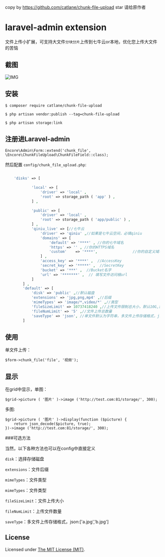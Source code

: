 copy by https://github.com/catlane/chunk-file-upload
star 请给原作者





laravel-admin extension
======


文件上传小扩展，可支持大文件`分块分片`上传到七牛云or本地，优化您上传大文件的苦恼

## 截图

![IMG](https://qn.lovyou.top/blog/2019/05/201905299427_2182.png?watermark/1/image/aHR0cHM6Ly93d3cubG92eW91LnRvcC96Yl91c2Vycy9wbHVnaW4vcWluaXV5dW4vd2F0ZXIucG5n/dissolve/80/gravity/SouthEast/dx/10/dy/10)

## 安装

```
$ composer require catlane/chunk-file-upload

$ php artisan vendor:publish --tag=chunk-file-upload

$ php artisan storage:link

```

## 注册进Laravel-admin
```
Encore\Admin\Form::extend('chunk_file', \Encore\ChunkFileUpload\ChunkFileField::class);
```

然后配置 `config/chunk_file_upload.php`:

```php

    'disks' => [
    
            'local' => [
                'driver' => 'local' ,
                'root' => storage_path ( 'app' ) ,
            ] ,
    
            'public' => [
                'driver' => 'local' ,
                'root' => storage_path ( 'app/public' ) ,
            ] ,
            'qiniu_live' => [//七牛云
                'driver' => 'qiniu' ,//如果是七牛云空间，必填qiniu
                'domains' => [
                    'default' => '****' , //你的七牛域名
                    'https' => '' , //你的HTTPS域名
                    'custom'    => '****',                //你的自定义域名
                ] ,
                'access_key' => '****' ,  //AccessKey
                'secret_key' => '*****' ,  //SecretKey
                'bucket' => '***' ,  //Bucket名字
                'url' => '*******' ,  // 填写文件访问根url
            ]
        ] ,
        'default' => [
            'disk' => 'public' ,//默认磁盘
            'extensions' => 'jpg,png,mp4' ,//后缀
            'mimeTypes' => 'image/*,video/*' ,//类型
            'fileSizeLimit' => 10737418240 ,//上传文件限制总大小，默认10G,默认单位为b
            'fileNumLimit' => '5' ,//文件上传总数量
            'saveType' => 'json', //单文件默认为字符串，多文件上传存储格式，json:['a.jpg','b.jpg']
        ]
```

## 使用

单文件上传：
```
$form->chunk_file('file', '视频');
```
## 显示

在grid中显示，单图：
```
$grid->picture ( '图片' )->image ('http://test.com:81/storage/', 300);
```
多图:
```
$grid->picture ( '图片' )->display(function ($picture) {
    return json_decode($picture, true);
})->image ('http://test.com:81/storage/', 300);
```

###可选方法

当然，以下各种方法也可以在config中直接定义

`disk`：选择存储磁盘

`extensions`：文件后缀

`mimeTypes`：文件类型

`mimeTypes`：文件类型

`fileSizeLimit`：文件上传大小

`fileNumLimit`：上传文件数量

`saveType`：多文件上传存储格式，json:['a.jpg','b.jpg']

License
------------
Licensed under [The MIT License (MIT)](LICENSE).
